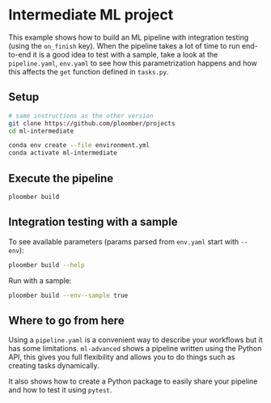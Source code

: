 # Intermediate ML project

This example shows how to build an ML pipeline with integration testing (using
the `on_finish` key). When the pipeline takes a lot of time to run end-to-end
it is a good idea to test with a sample, take a look at the `pipeline.yaml`,
`env.yaml` to see how this parametrization happens and how this affects the
`get` function defined in `tasks.py`.

## Setup

~~~bash
# same instructions as the other version
git clone https://github.com/ploomber/projects
cd ml-intermediate

conda env create --file environment.yml
conda activate ml-intermediate
~~~

## Execute the pipeline

```bash tags=["bash"]
ploomber build
```

## Integration testing with a sample

To see available parameters (params parsed from `env.yaml` start with `--env`):

```bash tags=["bash"]
ploomber build --help
```

Run with a sample:

```bash tags=["bash"]
ploomber build --env--sample true 
```

## Where to go from here

Using a `pipeline.yaml` is a convenient way to describe your workflows but it has some limitations. `ml-advanced` shows a pipeline written using the Python API, this gives you full flexibility and allows you to do things such as creating tasks dynamically.

It also shows how to create a Python package to easily share your pipeline and how to test it using `pytest`.